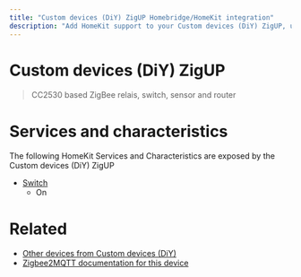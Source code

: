 ```yaml
---
title: "Custom devices (DiY) ZigUP Homebridge/HomeKit integration"
description: "Add HomeKit support to your Custom devices (DiY) ZigUP, using Homebridge, Zigbee2MQTT and homebridge-z2m."
---
```

<!---
This file has been GENERATED using src/docgen/docgen.ts
DO NOT EDIT THIS FILE MANUALLY!
-->
# Custom devices (DiY) ZigUP
> CC2530 based ZigBee relais, switch, sensor and router


# Services and characteristics
The following HomeKit Services and Characteristics are exposed by
the Custom devices (DiY) ZigUP

* [Switch](../../switch.md)
  * On


# Related
* [Other devices from Custom devices (DiY)](../index.md#custom_devices_diy)
* [Zigbee2MQTT documentation for this device](https://www.zigbee2mqtt.io/devices/ZigUP.html)